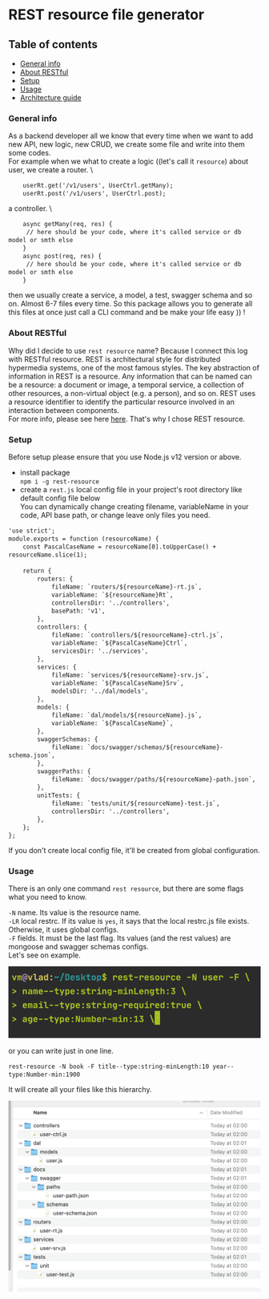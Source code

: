 # REST resource file generator

## Table of contents
* [General info](#general-info)
* [About RESTful](#about-RESTful)
* [Setup](#setup)
* [Usage](#usage)
* [Architecture guide](#architecture-guide)

### General info
As a backend developer all we know that every time when we want to add new API, new logic, new CRUD, we create some file and write into them some codes.\
For example when we what to create a logic ((let's call it `resource`) about user, we create
a router. \
```
    userRt.get('/v1/users', UserCtrl.getMany);
    userRt.post('/v1/users', UserCtrl.post);
```
a controller. \
```
    async getMany(req, res) {
     // here should be your code, where it's called service or db model or smth else
    }
    async post(req, res) {
     // here should be your code, where it's called service or db model or smth else
    }
```
then we usually create a service, a model, a test, swagger schema and so on. Almost 6-7 files every time.
So this package allows you to generate all this files at once just call a CLI command and be make your life easy )) ! 


### About RESTful
Why did I decide to use `rest resource` name? Because I connect this log with RESTful resource. REST is architectural style for distributed hypermedia systems, one of the most famous styles. The key abstraction of information in REST is a resource. Any information that can be named can be a resource: a document or image, a temporal service, a collection of other resources, a non-virtual object (e.g. a person), and so on. REST uses a resource identifier to identify the particular resource involved in an interaction between components. \
For more info, please see here [here](https://restfulapi.net/). That's why I chose REST resource.

### Setup
Before setup please ensure that you use Node.js v12 version or above.
* install package\
   `npm i -g rest-resource` 
* create a `rest.js` local config file in your project's root directory like default config file below\
You can dynamically change creating filename, variableName in your code, API base path, or change leave only files you need. 
```
'use strict';
module.exports = function (resourceName) {
    const PascalCaseName = resourceName[0].toUpperCase() + resourceName.slice(1);

    return {
        routers: {
            fileName: `routers/${resourceName}-rt.js`,
            variableName: `${resourceName}Rt`,
            controllersDir: '../controllers',
            basePath: 'v1',
        },
        controllers: {
            fileName: `controllers/${resourceName}-ctrl.js`,
            variableName: `${PascalCaseName}Ctrl`,
            servicesDir: '../services',
        },
        services: {
            fileName: `services/${resourceName}-srv.js`,
            variableName: `${PascalCaseName}Srv`,
            modelsDir: '../dal/models',
        },
        models: {
            fileName: `dal/models/${resourceName}.js`,
            variableName: `${PascalCaseName}`,
        },
        swaggerSchemas: {
            fileName: `docs/swagger/schemas/${resourceName}-schema.json`,
        },
        swaggerPaths: {
            fileName: `docs/swagger/paths/${resourceName}-path.json`,
        },
        unitTests: {
            fileName: `tests/unit/${resourceName}-test.js`,
            controllersDir: '../controllers',
        },
    };
};
```
If you don't create local config file, it'll be created from global configuration.

### Usage
There is an only one command `rest resource`, but there are some flags what you need to know.

`-N` name. Its value is the resource name.   
`-LR` local restrc. If its value is `yes`, it says that the local restrc.js file exists. Otherwise, it uses global configs.   
`-F` fields. It must be the last flag. Its values (and the rest values) are mongoose and swagger schemas configs.  
Let's see on example.

<img src="./files/command-line.png"  alt="command-line"/> 

or you can write just in one line.
```
rest-resource -N book -F title--type:string-minLength:10 year--type:Number-min:1900
```
It will create all your files like this hierarchy.

<img src="./files/created-files.png"  alt="created-files"/>



